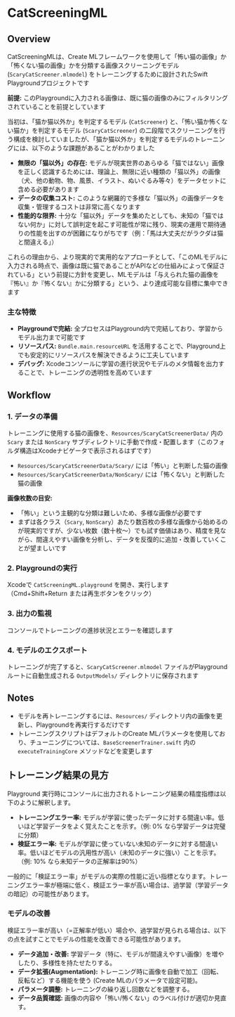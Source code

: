 # CatScreeningML

## Overview
CatScreeningMLは、Create MLフレームワークを使用して「怖い猫の画像」か「怖くない猫の画像」かを分類する画像スクリーニングモデル (`ScaryCatScreener.mlmodel`) をトレーニングするために設計されたSwift Playgroundプロジェクトです

**前提:** このPlaygroundに入力される画像は、既に猫の画像のみにフィルタリングされていることを前提としています

当初は、「猫か猫以外か」を判定するモデル (`CatScreener`) と、「怖い猫か怖くない猫か」を判定するモデル (`ScaryCatScreener`) の二段階でスクリーニングを行う構成を検討していましたが、「猫か猫以外か」を判定するモデルのトレーニングには、以下のような課題があることがわかりました

- **無限の「猫以外」の存在:** モデルが現実世界のあらゆる「猫ではない」画像を正しく認識するためには、理論上、無限に近い種類の「猫以外」の画像（犬、他の動物、物、風景、イラスト、ぬいぐるみ等々）をデータセットに含める必要があります
- **データの収集コスト:** このような網羅的で多様な「猫以外」の画像データを収集・管理するコストは非常に高くなります
- **性能的な限界:** 十分な「猫以外」データを集めたとしても、未知の「猫ではない何か」に対して誤判定を起こす可能性が常に残り、現実の運用で期待通りの性能を出すのが困難になりがちです（例：「馬は大丈夫だがラクダは猫と間違える」）

これらの理由から、より現実的で実用的なアプローチとして、「このMLモデルに入力される時点で、画像は既に猫であることがAPIなどの仕組みによって保証されている」という前提に方針を変更し、MLモデルは「与えられた猫の画像を『怖い』か『怖くない』かに分類する」という、より達成可能な目標に集中できます

### 主な特徴
- **Playgroundで完結:** 全プロセスはPlayground内で完結しており、学習からモデル出力まで可能です
- **リソースパス:** `Bundle.main.resourceURL` を活用することで、Playground上でも安定的にリソースパスを解決できるように工夫しています
- **デバッグ:** Xcodeコンソールに学習の進行状況やモデルのメタ情報を出力することで、トレーニングの透明性を高めています

## Workflow

### 1. データの準備
トレーニングに使用する猫の画像を、`Resources/ScaryCatScreenerData/` 内の `Scary` または `NonScary` サブディレクトリに手動で作成・配置します（このフォルダ構造はXcodeナビゲータで表示されるはずです）
- `Resources/ScaryCatScreenerData/Scary/` には「怖い」と判断した猫の画像
- `Resources/ScaryCatScreenerData/NonScary/` には「怖くない」と判断した猫の画像

**画像枚数の目安:**
- 「怖い」という主観的な分類は難しいため、多様な画像が必要です
- まずは各クラス（`Scary`, `NonScary`）あたり数百枚の多様な画像から始めるのが現実的ですが、少ない枚数（数十枚〜）でも試す価値はあり、精度を見ながら、間違えやすい画像を分析し、データを反復的に追加・改善していくことが望ましいです

### 2. Playgroundの実行
Xcodeで `CatScreeningML.playground` を開き、実行します（Cmd+Shift+Return または再生ボタンをクリック）

### 3. 出力の監視
コンソールでトレーニングの進捗状況とエラーを確認します

### 4. モデルのエクスポート
トレーニングが完了すると、`ScaryCatScreener.mlmodel` ファイルがPlaygroundルートに自動生成される `OutputModels/` ディレクトリに保存されます

## Notes
- モデルを再トレーニングするには、`Resources/` ディレクトリ内の画像を更新し、Playgroundを再実行するだけです
- トレーニングスクリプトはデフォルトのCreate MLパラメータを使用しており、チューニングについては、`BaseScreenerTrainer.swift` 内の `executeTrainingCore` メソッドなどを変更します

## トレーニング結果の見方

Playground 実行時にコンソールに出力されるトレーニング結果の精度指標は以下のように解釈します。

*   **トレーニングエラー率:** モデルが学習に使ったデータに対する間違い率。低いほど学習データをよく覚えたことを示す。（例: 0% なら学習データは完璧に分類）
*   **検証エラー率:** モデルが学習に使っていない未知のデータに対する間違い率。低いほどモデルの汎用性が高い（未知のデータに強い）ことを示す。（例: 10% なら未知データの正解率は90%）

一般的に「検証エラー率」がモデルの実際の性能に近い指標となります。トレーニングエラー率が極端に低く、検証エラー率が高い場合は、過学習（学習データの暗記）の可能性があります。

### モデルの改善

検証エラー率が高い（=正解率が低い）場合や、過学習が見られる場合は、以下の点を試すことでモデルの性能を改善できる可能性があります。

*   **データ追加・改善:** 学習データ（特に、モデルが間違えやすい画像）を増やしたり、多様性を持たせたりする。
*   **データ拡張(Augmentation):** トレーニング時に画像を自動で加工（回転、反転など）する機能を使う (Create MLのパラメータで設定可能)。
*   **パラメータ調整:** トレーニングの繰り返し回数などを調整する。
*   **データ品質確認:** 画像の内容や「怖い/怖くない」のラベル付けが適切か見直す。

